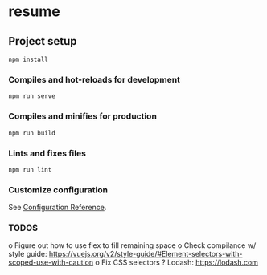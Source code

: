 # resume

## Project setup
```
npm install
```

### Compiles and hot-reloads for development
```
npm run serve
```

### Compiles and minifies for production
```
npm run build
```

### Lints and fixes files
```
npm run lint
```

### Customize configuration
See [Configuration Reference](https://cli.vuejs.org/config/).

### TODOS
o Figure out how to use flex to fill remaining space
o Check compilance w/ style guide: https://vuejs.org/v2/style-guide/#Element-selectors-with-scoped-use-with-caution
o Fix CSS selectors
? Lodash: https://lodash.com
